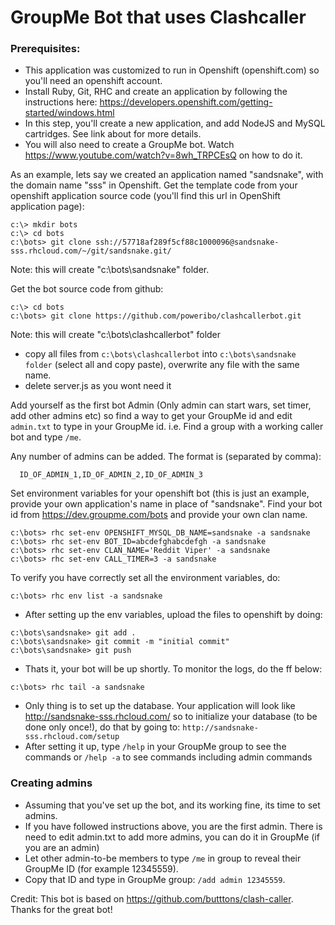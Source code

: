 # GroupMe Bot that uses Clashcaller

### Prerequisites:
 - This application was customized to run in Openshift (openshift.com) so you'll need an openshift account.
 - Install Ruby, Git, RHC and create an application by following the instructions here: https://developers.openshift.com/getting-started/windows.html  
 - In this step, you'll create a new application, and add NodeJS and MySQL cartridges. See link about for more details.
 - You will also need  to create a GroupMe bot. Watch https://www.youtube.com/watch?v=8wh_TRPCEsQ on how to do it.
 
 As an example, lets say we created an application named "sandsnake", with the domain name "sss" in Openshift.
 Get the template code from your openshift application source code (you'll find this url in OpenShift application page):
 
```
c:\> mkdir bots
c:\> cd bots
c:\bots> git clone ssh://57718af289f5cf88c1000096@sandsnake-sss.rhcloud.com/~/git/sandsnake.git/
```

Note: this will create "c:\bots\sandsnake" folder.

Get the bot source code from github:

```
c:\> cd bots
c:\bots> git clone https://github.com/poweribo/clashcallerbot.git 
```

Note: this will create "c:\bots\clashcallerbot" folder

 - copy all files from ```c:\bots\clashcallerbot``` into ```c:\bots\sandsnake folder``` (select all and copy paste), overwrite any file with the same name.
 - delete server.js as you wont need it

  Add yourself as the first bot Admin (Only admin can start wars, set timer, add other admins etc) 
  so find a way to get your GroupMe id and edit ```admin.txt``` to type in your GroupMe id. 
  i.e. Find a group with a working caller bot and type ```/me```.

  Any number of admins can be added. The format is (separated by comma):
  
```
  ID_OF_ADMIN_1,ID_OF_ADMIN_2,ID_OF_ADMIN_3
```  

Set environment variables for your openshift bot (this is just an example, provide your own application's name in place of "sandsnake".
Find your bot id from https://dev.groupme.com/bots and provide your own clan name.

```
c:\bots> rhc set-env OPENSHIFT_MYSQL_DB_NAME=sandsnake -a sandsnake
c:\bots> rhc set-env BOT_ID=abcdefghabcdefgh -a sandsnake
c:\bots> rhc set-env CLAN_NAME='Reddit Viper' -a sandsnake
c:\bots> rhc set-env CALL_TIMER=3 -a sandsnake
```

To verify you have correctly set all the environment variables, do:

```
c:\bots> rhc env list -a sandsnake
```

 - After setting up the env variables, upload the files to openshift by doing:
```
c:\bots\sandsnake> git add .
c:\bots\sandsnake> git commit -m "initial commit"
c:\bots\sandsnake> git push
```

 - Thats it, your bot will be up shortly. To monitor the logs, do the ff below:
```
c:\bots> rhc tail -a sandsnake   
```   
 - Only thing is to set up the database. Your application will look like http://sandsnake-sss.rhcloud.com/
   so to initialize your database (to be done only once!), do that by going to: ```http://sandsnake-sss.rhcloud.com/setup```
 - After setting it up, type ```/help``` in your GroupMe group to see the commands or ```/help -a``` to see commands including admin commands

### Creating admins ###
 - Assuming that you've set up the bot, and its working fine, its time to set admins.
 - If you have followed instructions above, you are the first admin. There is need to edit admin.txt to add more admins, 
   you can do it in GroupMe (if you are an admin)
 - Let other admin-to-be members to type ```/me``` in group to reveal their GroupMe ID (for example 12345559).
 - Copy that ID and type in GroupMe group: ```/add admin 12345559```. 
 
Credit: This bot is based on https://github.com/butttons/clash-caller. Thanks for the great bot!